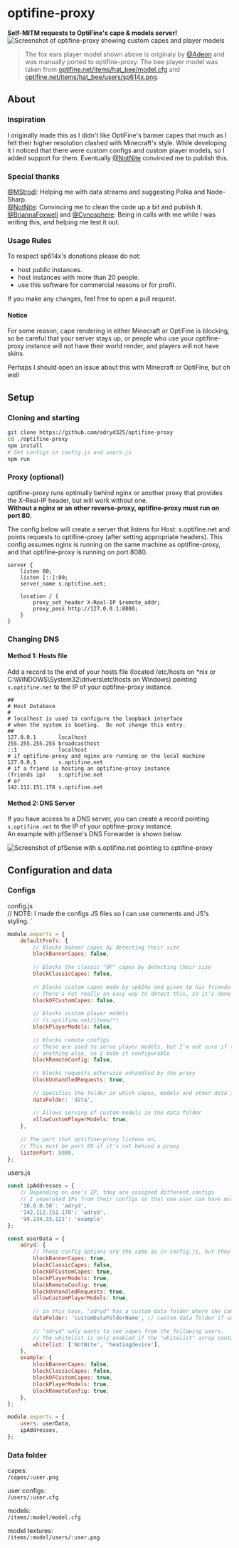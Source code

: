 # optifine-proxy
**Self-MITM requests to OptiFine's cape & models server!**
![Screenshot of optifine-proxy showing custom capes and player models](https://adryd.co/Esb9G.png)
> The fox ears player model shown above is originaly by [@Adeon](https://twitter.com/Adeon) and was manually ported to optifine-proxy. The bee player model was taken from [optifine.net/items/hat_bee/model.cfg](http://optifine.net/items/hat_bee/model.cfg) and [optifine.net/items/hat_bee/users/sp614x.png](http://optifine.net/items/hat_bee/users/sp614x.png).

## About

### Inspiration

I originally made this as I didn't like OptiFine's banner capes that much as I felt their higher resolution clashed with Minecraft's style. While developing it I noticed that there were custom configs and custom player models, so I added support for them. Eventually [@NotNite](https://github.com/NotNite) convinced me to publish this.

### Special thanks

[@MStrodl](https://github.com/MStrodl): Helping me with data streams and suggesting Polka and Node-Sharp.  
[@NotNite](https://github.com/NotNite): Convincing me to clean the code up a bit and publish it.  
[@BriannaFoxwell](https://github.com/BriannaFoxwell) and [@Cynosphere](https://github.com/Cynosphere): Being in calls with me while I was writing this, and helping me test it out.  

### Usage Rules

To respect sp614x's donations please do not:
 - host public instances.
 - host instances with more than 20 people.
 - use this software for commercial reasons or for profit.  

If you make any changes, feel free to open a pull request.  

#### Notice

For some reason, cape rendering in either Minecraft or OptiFine is blocking, so be careful that your server stays up, or people who use your optifine-proxy instance will not have their world render, and players will not have skins.

Perhaps I should open an issue about this with Minecraft or OptiFine, but oh well

## Setup

### Cloning and starting

```sh
git clone https://github.com/adryd325/optifine-proxy
cd ./optifine-proxy
npm install
# Set configs in config.js and users.js
npm run
```

### Proxy (optional)

optifine-proxy runs optimally behind nginx or another proxy that provides the X-Real-IP header, but will work without one.  
**Without a nginx or an other reverse-proxy, optifine-proxy must run on port 80.**  

The config below will create a server that listens for Host: s.optifine.net and points requests to optifine-proxy (after setting appropriate headers). This config assumes nginx is running on the same machine as optifine-proxy, and that optifine-proxy is running on port 8080.  

```
server {
    listen 80;
    listen [::]:80;
    server_name s.optifine.net;
    
    location / {
        proxy_set_header X-Real-IP $remote_addr;
        proxy_pass http://127.0.0.1:8080;
    }
}
```

### Changing DNS

#### Method 1: Hosts file

Add a record to the end of your hosts file (located /etc/hosts on \*nix or C:\WINDOWS\System32\drivers\etc\hosts on Windows) pointing `s.optifine.net` to the IP of your optifine-proxy instance.  

```
##
# Host Database
#
# localhost is used to configure the loopback interface
# when the system is booting.  Do not change this entry.
##
127.0.0.1       localhost
255.255.255.255	broadcasthost
::1             localhost
# if optifine-proxy and nginx are running on the local machine
127.0.0.1       s.optifine.net
# if a friend is hosting an optifine-proxy instance
(friends ip)    s.optifine.net
# or
142.112.151.178 s.optifine.net
```

#### Method 2: DNS Server

If you have access to a DNS server, you can create a record pointing `s.optifine.net` to the IP of your optifine-proxy instance.  
An example with pfSense's DNS Forwarder is shown below.  

![Screenshot of pfSense with s.optifine.net pointing to optifine-proxy](https://adryd.co/tzvVm)

## Configuration and data

### Configs

config.js  
// NOTE: I made the configs JS files so I can use comments and JS's styling. `
```js 
module.exports = {
    defaultPrefs: {
        // Blocks banner capes by detecting their size 
        blockBannerCapes: false, 
        
        // Blocks the classic "OF" capes by detecting their size
        blockClassicCapes: false, 
        
        // Blocks custom capes made by sp614x and given to his friends
        // There's not really an easy way to detect this, so it's done with a hardcoded list
        blockOFCustomCapes: false,
        
        // Blocks custom player models
        // (s.optifine.net/items/*)
        blockPlayerModels: false, 
        
        // Blocks remote configs
        // these are used to serve player models, but I'm not sure if they're used for 
        // anything else, so I made it configurable
        blockRemoteConfig: false,
        
        // Blocks requests otherwise unhandled by the proxy
        blockUnhandledRequests: true,
        
        // Specifies the folder in which capes, models and other data is stored
        dataFolder: 'data', 
        
        // Allows serving of custom models in the data folder
        allowCustomPlayerModels: true,
    },
    
    // The port that optifine-proxy listens on. 
    // This must be port 80 if it's not behind a proxy
    listenPort: 8080,
};
```

users.js
```js
const ipAddresses = {
    // Depending on one's IP, they are assigned different configs
    // I seperated IPs from their configs so that one user can have multiple IPs
    '10.0.0.50': 'adryd',
    '142.112.151.178': 'adryd',
    '99.234.33.121': 'example'
};

const userData = {
    adryd: {
        // These config options are the same as in config.js, but they overwrite the defaults for their user
        blockBannerCapes: true,
        blockClassicCapes: false,
        blockOFCustomCapes: true,
        blockPlayerModels: true,
        blockRemoteConfig: true,
        blockUnhandledRequests: true,
        allowCustomPlayerModels: true,
        
        // in this case, "adryd" has a custom data folder where she can put data that doesnt affect others
        dataFolder: 'customDataFolderName', // custom data folder if user wants seperate capes not visible to others
        
        // "adryd" only wants to see capes from the following users.
        // The whitelist is only enabled if the "whitelist" array contains users
        whitelist: ['NotNite', 'heatingdevice'],
    },
    example: {
        blockBannerCapes: false,
        blockClassicCapes: false,
        blockOFCustomCapes: true,
        blockPlayerModels: true,
        blockRemoteConfig: true,
    },
};

module.exports = {
    users: userData,
    ipAddresses,
};
```

### Data folder

capes:  
`/capes/:user.png`

user configs:  
`/users/:user.cfg`

models:  
`/items/:model/model.cfg`

model textures:  
`/items/:model/users/:user.png`
